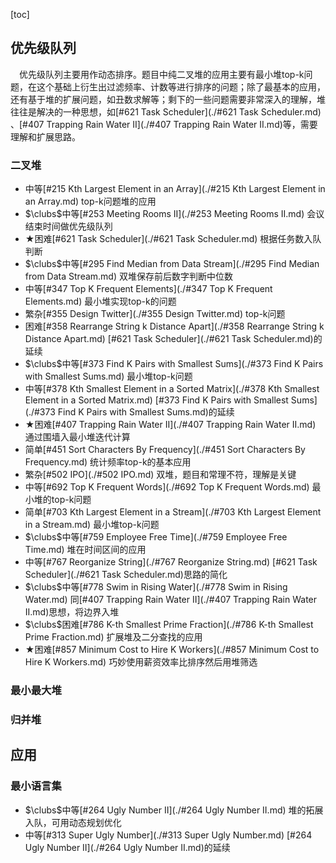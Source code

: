 [toc]

## 优先级队列

&emsp;优先级队列主要用作动态排序。题目中纯二叉堆的应用主要有最小堆top-k问题，在这个基础上衍生出过滤频率、计数等进行排序的问题；除了最基本的应用，还有基于堆的扩展问题，如丑数求解等；剩下的一些问题需要非常深入的理解，堆往往是解决的一种思想，如[#621 Task Scheduler](./#621 Task Scheduler.md) 、[#407 Trapping Rain Water II](./#407 Trapping Rain Water II.md)等，需要理解和扩展思路。

### 二叉堆

* 中等[#215 Kth Largest Element in an Array](./#215 Kth Largest Element in an Array.md)    top-k问题堆的应用
* $\clubs$中等[#253 Meeting Rooms II](./#253 Meeting Rooms II.md)    会议结束时间做优先级队列
* $\bigstar$困难[#621 Task Scheduler](./#621 Task Scheduler.md)    根据任务数入队判断
* $\clubs$中等[#295 Find Median from Data Stream](./#295 Find Median from Data Stream.md)    双堆保存前后数字判断中位数
* 中等[#347 Top K Frequent Elements](./#347 Top K Frequent Elements.md)    最小堆实现top-k的问题
* 繁杂[#355 Design Twitter](./#355 Design Twitter.md)    top-k问题
* 困难[#358 Rearrange String k Distance Apart](./#358 Rearrange String k Distance Apart.md)    [#621 Task Scheduler](./#621 Task Scheduler.md)的延续
* $\clubs$中等[#373 Find K Pairs with Smallest Sums](./#373 Find K Pairs with Smallest Sums.md)    最小堆top-k问题
* 中等[#378 Kth Smallest Element in a Sorted Matrix](./#378 Kth Smallest Element in a Sorted Matrix.md)    [#373 Find K Pairs with Smallest Sums](./#373 Find K Pairs with Smallest Sums.md)的延续
* $\bigstar$困难[#407 Trapping Rain Water II](./#407 Trapping Rain Water II.md)    通过围墙入最小堆迭代计算
* 简单[#451 Sort Characters By Frequency](./#451 Sort Characters By Frequency.md)    统计频率top-k的基本应用
* 繁杂[#502 IPO](./#502 IPO.md)    双堆，题目和常理不符，理解是关键
* 中等[#692 Top K Frequent Words](./#692 Top K Frequent Words.md)    最小堆的top-k问题
* 简单[#703 Kth Largest Element in a Stream](./#703 Kth Largest Element in a Stream.md)    最小堆top-k问题
* $\clubs$中等[#759 Employee Free Time](./#759 Employee Free Time.md)    堆在时间区间的应用
* 中等[#767 Reorganize String](./#767 Reorganize String.md)    [#621 Task Scheduler](./#621 Task Scheduler.md)思路的简化
* $\clubs$中等[#778 Swim in Rising Water](./#778 Swim in Rising Water.md)    同[#407 Trapping Rain Water II](./#407 Trapping Rain Water II.md)思想，将边界入堆
* $\clubs$困难[#786 K-th Smallest Prime Fraction](./#786 K-th Smallest Prime Fraction.md)    扩展堆及二分查找的应用
* $\bigstar$困难[#857 Minimum Cost to Hire K Workers](./#857 Minimum Cost to Hire K Workers.md)    巧妙使用薪资效率比排序然后用堆筛选

### 最小最大堆



### 归并堆



## 应用

### 最小语言集

* $\clubs$中等[#264 Ugly Number II](./#264 Ugly Number II.md)    堆的拓展入队，可用动态规划优化
* 中等[#313 Super Ugly Number](./#313 Super Ugly Number.md)    [#264 Ugly Number II](./#264 Ugly Number II.md)的延续


